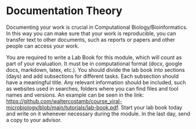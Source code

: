 # Documentation Theory

Documenting your work is crucial in Computational Biology/Bioinformatics. In this way you can make sure that your work is reproducible, 
you can transfer text to other documents, such as reports or papers and other people can access your work.   

You are required to write a Lab Book for this module, which will count as part of your evaluation. It must be in computational format (docx, 
google docs, markdown, latex, etc.). You should divide the lab book into sections (days) and add subsections for different tasks. 
Each subsection should have a meaningful title. Any relevant information should be included, such as websites used in searches, folders 
where you can find files and tool names and versions. An example can be seen in the link: 
https://github.com/waltercostamb/course_viral-microbiology/blob/main/tutorials/lab-book.pdf. Start your lab book today and write on it 
whenever necessary during the module. In the last day, send a copy to your advisor.    

